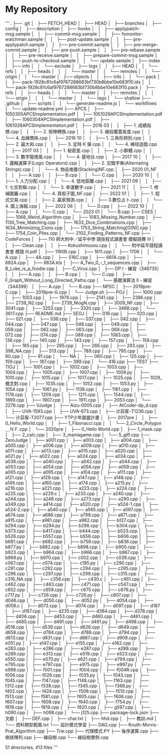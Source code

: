 # My Repository

''' .
├── .git
│   ├── FETCH_HEAD
│   ├── HEAD
│   ├── branches
│   ├── config
│   ├── description
│   ├── hooks
│   │   ├── applypatch-msg.sample
│   │   ├── commit-msg.sample
│   │   ├── fsmonitor-watchman.sample
│   │   ├── post-update.sample
│   │   ├── pre-applypatch.sample
│   │   ├── pre-commit.sample
│   │   ├── pre-merge-commit.sample
│   │   ├── pre-push.sample
│   │   ├── pre-rebase.sample
│   │   ├── pre-receive.sample
│   │   ├── prepare-commit-msg.sample
│   │   ├── push-to-checkout.sample
│   │   └── update.sample
│   ├── index
│   ├── info
│   │   └── exclude
│   ├── logs
│   │   ├── HEAD
│   │   └── refs
│   │       ├── heads
│   │       │   └── master
│   │       └── remotes
│   │           └── origin
│   │               └── master
│   ├── objects
│   │   ├── info
│   │   └── pack
│   │       ├── pack-1928c81c6af9767288683bf730b8bbe10e683f10.idx
│   │       └── pack-1928c81c6af9767288683bf730b8bbe10e683f10.pack
│   ├── refs
│   │   ├── heads
│   │   │   └── master
│   │   ├── remotes
│   │   │   └── origin
│   │   │       └── master
│   │   └── tags
│   └── shallow
├── .github
│   ├── scripts
│   │   └── generate-readme.js
│   └── workflows
│       └── update-readme.yml
├── APCS
│   ├── 1050305APCSImplementation.pdf
│   ├── 1051029APCSImplementation.pdf
│   ├── 1060304APCSImplementation.pdf
│   ├── 1061028APCSImplementation.pdf
│   ├── 2016 03
│   │   ├── 1. 成績指標.cpp
│   │   ├── 2. 矩陣轉換.cpp
│   │   ├── 3. 線段覆蓋長度.cpp
│   │   └── 4. 血緣關係.cpp
│   ├── 2016 10
│   │   ├── 1. 三角形辨別.cpp
│   │   ├── 2. 最大和.cpp
│   │   ├── 3. 定時 K 彈.cpp
│   │   └── 4. 棒球遊戲.cpp
│   ├── 2017 03
│   │   ├── 1. 秘密差.cpp
│   │   ├── 2. 小群體.cpp
│   │   ├── 3. 數字龍捲風.cpp
│   │   └── 4. 基地台.cpp
│   ├── 2017 10
│   │   ├── 1. 邏輯運算子(Logic Operators).cpp
│   │   ├── 2. 交錯字串(Alternating Strings).cpp
│   │   └── 4. 物品堆疊(Stacking)NF.cpp
│   ├── 2020 01_NF
│   │   ├── A.cpp
│   │   ├── B.cpp
│   │   └── C.cpp
│   ├── 2020 10
│   │   ├── 1. 人力分配.cpp
│   │   └── 4. 低地距離.cpp
│   ├── 2021 09
│   │   ├── 1. 七言對聯.cpp
│   │   └── 3. 幸運數字.cpp
│   ├── 2021 11
│   │   ├── 1. 修補圍籬.cpp
│   │   └── 4. 真假子圖_NF.cpp
│   ├── 2022 01
│   │   ├── 1. 程式交易.cpp
│   │   ├── 2. 贏家預測.cpp
│   │   ├── 3.數位占卜.cpp
│   │   └── 4. 牆上海報.cpp
│   ├── 2022 06
│   │   └── D.cpp
│   ├── 2022 10
│   │   ├── A.cpp
│   │   └── C.cpp
│   └── 2023 01
│       └── B.cpp
├── CSES
│   ├── 1068_Weird_Algorithm.cpp
│   ├── 1083_Missing_Number.cpp
│   ├── 1130_Tree_Matching.cpp
│   ├── 1633_Dice_Combinations.cpp
│   ├── 1634_Minimizing_Coins.cpp
│   ├── 1753_String_Matching[O(N)].cpp
│   ├── 1754_Coin_Piles.cpp
│   └── 2102_Finding_Patterns_NF.cpp
├── CodeForces
│   ├── 110 師大附中／延平中學 競技程式讀書會 模擬競賽 III 
│   │   ├── Clean.cpp
│   │   ├── Kokushimusou.cpp
│   │   └── 附中延平競程讀書會 模競 III.pdf
│   ├── 1190B.cpp
│   ├── 1611.cpp
│   ├── 1706
│   │   └── A.cpp
│   ├── 4A.cpp
│   ├── 516C.cpp
│   ├── 681A.cpp
│   ├── 682A.cpp
│   ├── 683A.kts
│   ├── A_Two_0_-_1_sequences.cpp
│   ├── B_Luke_is_a_foodie.cpp
│   ├── C_Virus.cpp
│   ├── DP I - 練習（346735）
│   │   ├── A.cpp
│   │   ├── B.cpp
│   │   └── C.cpp
│   ├── F_Graph_Without_Long_Directed_Paths.cpp
│   └── 基礎演算法 II - 練習（344399）
│       ├── A.cpp
│       └── B.cpp
├── NPSC
│   ├── 2019pre-C.cpp
│   ├── 2019pre-G.cpp
│   └── Judge.sh
├── POJ
│   ├── 1000.cpp
│   ├── 1003.cpp
│   ├── 1979.cpp
│   ├── 2141.cpp
│   ├── 2386.cpp
│   ├── 2739_N2.cpp
│   ├── 2739_NlogN.cpp
│   ├── 3009_NF.cpp
│   ├── 3041.cpp
│   ├── 3253.cpp
│   ├── 3320.cpp
│   ├── 3468.cpp
│   └── 3617.cpp
├── README.md
├── SEOJ
│   ├── 019.cpp
│   ├── 020.cpp
│   ├── 021.cpp
│   ├── 036.cpp
│   ├── 037.cpp
│   ├── 042.cpp
│   ├── 044.cpp
│   ├── 047.cpp
│   ├── 048.cpp
│   ├── 049.cpp
│   ├── 059.cpp
│   ├── 062.cpp
│   ├── 063.cpp
│   ├── 069.cpp
│   ├── 072.cpp
│   ├── 074.cpp
│   ├── 089.cpp
│   ├── 1083.cpp
│   ├── 138.cpp
│   ├── 140.cpp
│   ├── 143.cpp
│   ├── 157.cpp
│   ├── 158.cpp
│   ├── 165.cpp
│   ├── 265.cpp
│   ├── 266.cpp
│   ├── 293.cpp
│   ├── 398_NA.cpp
│   ├── 513.cpp
│   ├── 789.cpp
│   ├── 795.cpp
│   ├── 80.cpp
│   ├── 91.cpp
│   └── NA
│       ├── 060.cpp
│       ├── 125.cpp
│       ├── 159.cpp
│       ├── 187.cpp
│       ├── 399.cpp
│       └── 416.cpp
├── TEST
├── TIOJ
│   ├── 1001.cpp
│   ├── 1002.cpp
│   ├── 1003.cpp
│   ├── 1004.cpp
│   ├── 1005.cpp
│   ├── 1007.cpp
│   ├── 1009.py
│   ├── 1010.cpp
│   ├── 1015.cpp
│   ├── 1017.cpp
│   ├── 1025.cpp
│   ├── 1029_概念對.cpp
│   ├── 1035.cpp
│   ├── 1052.cpp
│   ├── 1053.py
│   ├── 1054.cpp
│   ├── 1061.py
│   ├── 1138.cpp
│   ├── 1161.cpp
│   ├── 1178.cpp
│   ├── 1209.cpp
│   ├── 1211.cpp
│   ├── 1544.cpp
│   ├── 1869.cpp
│   ├── 1907.cpp
│   ├── 1911.cpp
│   ├── 2053.cpp
│   └── 2276.cpp
├── VJudge
│   ├── Aizu-0005.cpp
│   ├── AtCoder-dp_d.cpp
│   ├── UVA-1593.cpp
│   ├── UVA-673.cpp
│   ├── 计蒜客-T1236.cpp
│   └── 计蒜客-T2077.cpp
├── YTP少年圖靈計畫
│   ├── 2017pre
│   │   ├── 0_Hello_World.cpp
│   │   ├── 1_Fibonacci.cpp
│   │   └── 2_Circle_Polygon＿ＮＦ.cpp
│   └── 2020pre
│       ├── 0_Hello World.cpp
│       ├── 1_mask.cpp
│       ├── 2_calc.cpp
│       ├── 3_maniagame.cpp
│       └── 5_gift.cpp
├── ZeroJudge
│   ├── a001.cpp
│   ├── a003.cpp
│   ├── a004.cpp
│   ├── a005.cpp
│   ├── a006.cpp
│   ├── a009.cpp
│   ├── a010.cpp
│   ├── a011.cpp
│   ├── a013.cpp
│   ├── a015.cpp
│   ├── a020.cpp
│   ├── a021.py
│   ├── a022.cpp
│   ├── a024.cpp
│   ├── a034.cpp
│   ├── a038.cpp
│   ├── a040.cpp
│   ├── a042.cpp
│   ├── a044.cpp
│   ├── a053.cpp
│   ├── a054.cpp
│   ├── a058.cpp
│   ├── a059.cpp
│   ├── a065.cpp
│   ├── a095.cpp
│   ├── a104.cpp
│   ├── a111.cpp
│   ├── a121.cpp
│   ├── a129.cpp
│   ├── a147.cpp
│   ├── a148.cpp
│   ├── a149.cpp
│   ├── a160.cpp
│   ├── a174.cpp
│   ├── a215.py
│   ├── a216.cpp
│   ├── a221.cpp
│   ├── a223.cpp
│   ├── a224.cpp
│   ├── a225.cpp
│   ├── a229.c
│   ├── a233.cpp
│   ├── a240.cpp
│   ├── a244.cpp
│   ├── a248.cpp
│   ├── a273.cpp
│   ├── a290.cpp
│   ├── a349.cpp
│   ├── a414.cpp
│   ├── a520.cpp
│   ├── a524-1.cpp
│   ├── a524-2.cpp
│   ├── a540.cpp
│   ├── a565.cpp
│   ├── a597.cpp
│   ├── a674.cpp
│   ├── a686.cpp
│   ├── a799.cpp
│   ├── a871.cpp
│   ├── a915.cpp
│   ├── a981.cpp
│   ├── a982.cpp
│   ├── b127.cpp
│   ├── b294.cpp
│   ├── b294.py
│   ├── b298.cpp
│   ├── b304.cpp
│   ├── b373.cpp
│   ├── b417.cpp
│   ├── b444.cpp
│   ├── b523.cpp
│   ├── b526.cpp
│   ├── b557.cpp
│   ├── b558.cpp
│   ├── b606.cpp
│   ├── b681.cpp
│   ├── b682.cpp
│   ├── b759.cpp
│   ├── b836.cpp
│   ├── b877.py
│   ├── b882.cpp
│   ├── b898.cpp
│   ├── b900.cpp
│   ├── b923.cpp
│   ├── b964.cpp
│   ├── b966.cpp
│   ├── b967.cpp
│   ├── b969.py
│   ├── b970.cpp
│   ├── c002.cpp
│   ├── c039.cpp
│   ├── c067.cpp
│   ├── c074.cpp
│   ├── c185.py
│   ├── c290.cpp
│   ├── c291.cpp
│   ├── c292.cpp
│   ├── c294.cpp
│   ├── c295.cpp
│   ├── c296.cpp
│   ├── c297.cpp
│   ├── c299.cpp
│   ├── c315.cpp
│   ├── c316_NA.cpp
│   ├── c356.cpp
│   ├── c430.c
│   ├── c461.cpp
│   ├── c462.cpp
│   ├── c463.cpp
│   ├── c471.cpp
│   ├── c547.cpp
│   ├── c652.cpp
│   ├── c659.cpp
│   ├── c675.cpp
│   ├── c676.py
│   ├── c717.py
│   ├── c726.cpp
│   ├── c726.py
│   ├── c807.cpp
│   ├── d046.cpp
│   ├── d050.cpp
│   ├── d052.py
│   ├── d054.cpp
│   ├── d058.c
│   ├── d073.cpp
│   ├── d074.cpp
│   ├── d097.cpp
│   ├── d187
│   ├── d187.cpp
│   ├── d235.cpp
│   ├── d364.cpp
│   ├── d378.cpp
│   ├── d406.cpp
│   ├── d453.cpp
│   ├── d460.cpp
│   ├── d461.cpp
│   ├── d485.cpp
│   ├── d491.cpp
│   ├── d491.py
│   ├── d498.cpp
│   ├── d518.cpp
│   ├── d539.cpp
│   ├── d626.cpp
│   ├── d649.cpp
│   ├── d658.cpp
│   ├── d784.cpp
│   ├── d788.cpp
│   ├── d794.cpp
│   ├── d813.cpp
│   ├── d831.cpp
│   ├── d887.cpp
│   ├── d909.cpp
│   ├── e051.py
│   ├── e147.cpp
│   ├── e155.cpp
│   ├── e162.cpp
│   ├── e283.cpp
│   ├── e286.cpp
│   ├── e287.cpp
│   ├── e288.cpp
│   ├── e289.cpp
│   ├── e313.cpp
│   ├── e519.cpp
│   ├── e523.cpp
│   ├── e550.cpp
│   ├── e570.py
│   ├── e621.cpp
│   ├── e794.cpp
│   ├── e795.cpp
│   ├── e797.cpp
│   ├── e975.cpp
│   ├── e997.py
│   ├── e998.cpp
│   ├── f001.cpp
│   ├── f004.cpp
│   ├── f004R.cpp
│   ├── f006.cpp
│   ├── f026.cpp
│   ├── f035.py
│   ├── f043.cpp
│   ├── f045.cpp
│   ├── f147.cpp
│   ├── f148.cpp
│   ├── f163.cpp
│   ├── f312.cpp
│   ├── f338.cpp
│   ├── f345.cpp
│   ├── f368.py
│   ├── f402.cpp
│   ├── f424.cpp
│   ├── f509.cpp
│   ├── f510.cpp
│   ├── f513.cpp
│   ├── f581.cpp
│   ├── f605.cpp
│   ├── f606.cpp
│   ├── f607.cpp
│   ├── f608.cpp
│   ├── f640.cpp
│   ├── f754.py
│   ├── f818.cpp
│   ├── f819.cpp
│   ├── f820.cpp
│   ├── g597.cpp
│   ├── h090.cpp
│   ├── h098.cpp
│   └── j125.cpp
├── package-lock.json
├── 文獻
│   ├── DEF.cpp
│   ├── char.txt
│   ├── hhd.cpp
│   ├── 教訓.md
│   └── 資料類型範圍.txt
└── 設計模式學習
    ├── DAG.cpp
    ├── Knuth-Morris-Prat_Algorithm.cpp
    ├── Trie.cpp
    ├── 代理模式.PY
    ├── 後序運算.cpp
    ├── 樹狀陣列.cpp
    ├── 線段樹.cpp
    └── 線段樹實例.cpp

51 directories, 413 files
'''